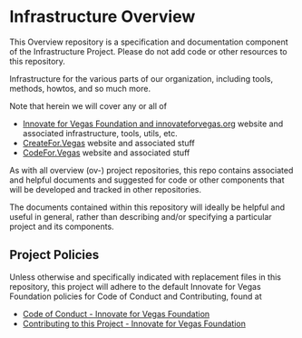 <!--
 Copyright (C) 2022 Innovate for Vegas Foundation
 
 This file is part of ov-infrastructure.
 
 ov-infrastructure is free software: you can redistribute it and/or modify
 it under the terms of the GNU General Public License as published by
 the Free Software Foundation, either version 3 of the License, or
 (at your option) any later version.
 
 ov-infrastructure is distributed in the hope that it will be useful,
 but WITHOUT ANY WARRANTY; without even the implied warranty of
 MERCHANTABILITY or FITNESS FOR A PARTICULAR PURPOSE.  See the
 GNU General Public License for more details.
 
 You should have received a copy of the GNU General Public License
 along with ov-infrastructure-for-cforv.  If not, see <http://www.gnu.org/licenses/>.
-->

# Infrastructure Overview

This Overview repository is a specification and documentation component of the Infrastructure Project. Please do not add code or other resources to this repository.

Infrastructure for the various parts of our organization, including tools, methods, howtos, and so much more.

Note that herein we will cover any or all of

* [Innovate for Vegas Foundation and innovateforvegas.org](https://innovateforvegas.org) website and associated infrastructure, tools, utils, etc.
* [CreateFor.Vegas](https://createfor.vegas) website and associated stuff
* [CodeFor.Vegas](https://codefor.vegas) website and associated stuff

As with all overview (ov-) project repositories, this repo contains associated and helpful documents and suggested for code or other components that will be developed and tracked in other repositories.

The documents contained within this repository will ideally be helpful and useful in general, rather than describing and/or specifying a particular project and its components.

## Project Policies

Unless otherwise and specifically indicated with replacement files in this repository, this project will adhere to the default Innovate for Vegas Foundation policies for Code of Conduct and Contributing, found at

* [Code of Conduct - Innovate for Vegas Foundation](https://github.com/InnovateForVegas/.github/blob/main/CODE_OF_CONDUCT.md)
* [Contributing to this Project - Innovate for Vegas Foundation](https://github.com/InnovateForVegas/.github/blob/main/CONTRIBUTING.md)
